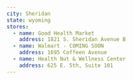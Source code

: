 ```yaml
---
city: Sheridan
state: wyoming
stores:
  - name: Good Health Market
    address: 1821 S. Sheridan Avenue B
  - name: Walmart - COMING SOON
    address: 1695 Coffeen Avenue
  - name: Health Nut & Wellness Center
    address: 625 E. 5th, Suite 101
---
```

